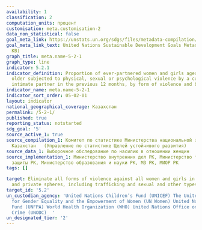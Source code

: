 ```yaml
---
availability: 1
classification: 2
computation_units: процент
customisation: meta.customisation-2
data_non_statistical: false
goal_meta_link: https://unstats.un.org/sdgs/files/metadata-compilation/Metadata-Goal-5.pdf
goal_meta_link_text: United Nations Sustainable Development Goals Metadata (PDF 518
  KB)
graph_title: meta.name-5-2-1
graph_type: line
indicator: 5.2.1
indicator_definition: Proportion of ever-partnered women and girls aged 15 years and
  older subjected to physical, sexual or psychological violence by a current or former
  intimate partner in the previous 12 months, by form of violence and by age
indicator_name: meta.name-5-2-1
indicator_sort_order: 05-02-01
layout: indicator
national_geographical_coverage: Казахстан
permalink: /5-2-1/
published: true
reporting_status: notstarted
sdg_goal: '5'
source_active_1: true
source_compilation_1: Комитет по статистике Министерства национальной экономики Республики
  Казахстан   (Управление по статистике Целей устойчивого развития)
source_data_1: Выборочное обследование по насилию в отношении женщин
source_implementation_1: Министерство внутренних дел РК, Министерство труда и социальной
  защиты РК, Министерство образования и науки РК, МЗ РК, МИОР РК
tags: []

target: Eliminate all forms of violence against all women and girls in the public
  and private spheres, including trafficking and sexual and other types of exploitation
target_id: '5.2'
un_custodian_agency: 'United Nations Children’s Fund (UNICEF) The United Nations Entity
  for Gender Equality and the Empowerment of Women (UN Women) United Nations Population
  Fund (UNFPA) World Health Organization (WHO) United Nations Office on Drugs and
  Crime (UNODC)  '
un_designated_tier: '2'
---
```

